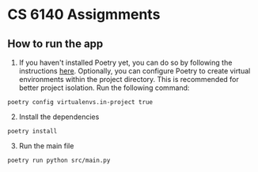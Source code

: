 # CS 6140 Assigmments

## How to run the app
1. If you haven't installed Poetry yet, you can do so by following the instructions [here](https://python-poetry.org/docs/). Optionally, you can configure Poetry to create virtual environments within the project directory. This is recommended for better project isolation. Run the following command:
```shell
poetry config virtualenvs.in-project true
```

2. Install the dependencies
```shell
poetry install
```

3. Run the main file
```shell
poetry run python src/main.py
```
